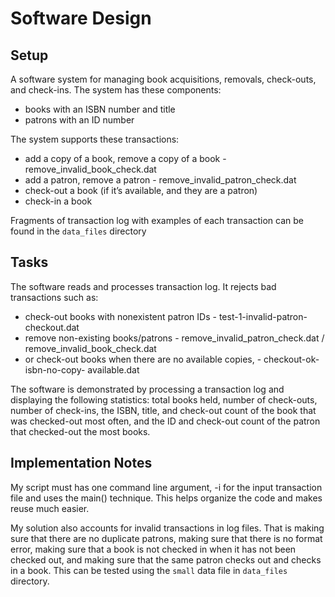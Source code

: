 # Software Design
## Setup
A software system for managing book acquisitions, removals, check-outs, and check-ins. The system has these components:
* books with an ISBN number and title
* patrons with an ID number

The system supports these transactions:
* add a copy of a book, remove a copy of a book - remove_invalid_book_check.dat
* add a patron, remove a patron - remove_invalid_patron_check.dat
* check-out a book (if it’s available, and they are a patron)
* check-in a book

Fragments of transaction log with examples of each transaction can be found in the `data_files` directory

## Tasks
The software reads and processes transaction log. It rejects bad transactions such as: 
* check-out books with nonexistent patron IDs - test-1-invalid-patron-checkout.dat
* remove non-existing books/patrons - remove_invalid_patron_check.dat /
remove_invalid_book_check.dat
* or check-out books when there are no available copies, - checkout-ok-isbn-no-copy-
available.dat

The software is demonstrated by processing a transaction log and displaying the following statistics: total books held, number of check-outs, number of check-ins, the ISBN, title, and check-out count of the book that was checked-out most often, and the ID and check-out count of the patron that checked-out the most books.

## Implementation Notes
My script must has one command line argument, -i for the input transaction file and uses the main() technique. This helps organize the code and makes reuse much easier.

My solution also accounts for invalid transactions in log files. That is making sure that there are no duplicate patrons, making sure that there is no format error, making sure that a book is not checked in when it has not been checked out, and making sure that the same patron checks out and checks in a book. This can be tested using the `small` data file in `data_files` directory.